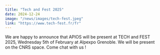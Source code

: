 ```yaml
---
title: "Tech and Fest 2025"
date: 2024-12-24
image: "/news/images/tech-fest.jpeg"
link: "https://www.tech-fest.fr/fr"
---
```


We are happy to announce that APIOS will be present at TECH and FEST 2025, Wednesday 5th of February at Alpexpo Grenoble. We will be present on the CNRS space. Come chat with us !
